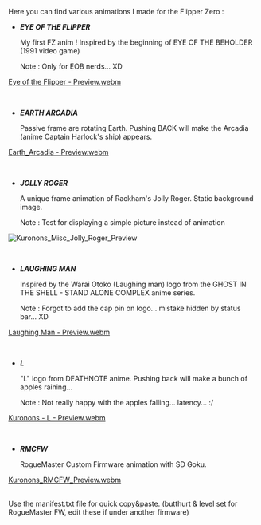 Here you can find various animations I made for the Flipper Zero :
<BR>
   
   - ___EYE OF THE FLIPPER___
   
      My first FZ anim ! Inspired by the beginning of EYE OF THE BEHOLDER (1991 video game)
      
      Note : Only for EOB nerds... XD
      
[Eye of the Flipper - Preview.webm](https://user-images.githubusercontent.com/110337784/193910550-777832f6-f3d7-46a0-8f53-5497fe791289.webm) 

<BR>
   
   - ___EARTH ARCADIA___
      
      Passive frame are rotating Earth. Pushing BACK will make the Arcadia (anime Captain Harlock's ship) appears.
      
[Earth_Arcadia - Preview.webm](https://user-images.githubusercontent.com/110337784/193910620-4b04c4af-26f4-4312-b59a-ab0a98f47dcb.webm)

<BR>
      
   - ___JOLLY ROGER___
   
      A unique frame animation of Rackham's Jolly Roger. Static background image.
      
      Note : Test for displaying a simple picture instead of animation
      
![Kuronons_Misc_Jolly_Roger_Preview](https://user-images.githubusercontent.com/110337784/193910887-e76aa2ec-4b02-4aba-84bd-b80c9c8f78b0.jpg)

<BR>

   - ___LAUGHING MAN___
      
      Inspired by the Warai Otoko (Laughing man) logo from the GHOST IN THE SHELL - STAND ALONE COMPLEX anime series.
      
      Note : Forgot to add the cap pin on logo... mistake hidden by status bar... XD
      

[Laughing Man - Preview.webm](https://user-images.githubusercontent.com/110337784/193910655-f5d1182d-51d5-47c5-b4f2-bd90ad10b9e5.webm)

<BR>
   
   - ___L___
      
      "L" logo from DEATHNOTE anime. Pushing back will make a bunch of apples raining...
      
      Note : Not really happy with the apples falling... latency... :/
      
[Kuronons - L - Preview.webm](https://user-images.githubusercontent.com/110337784/193910682-7dafdf00-76f0-438d-b6fb-ff1754b83ebd.webm)

<BR>
   
   - ___RMCFW___
      
      RogueMaster Custom Firmware animation with SD Goku.

[Kuronons_RMCFW_Preview.webm](https://user-images.githubusercontent.com/110337784/193911054-3994a3ae-801c-4366-b178-06c1047c8589.webm)

<BR>
Use the manifest.txt file for quick copy&paste. (butthurt & level set for RogueMaster FW, edit these if under another firmware)
